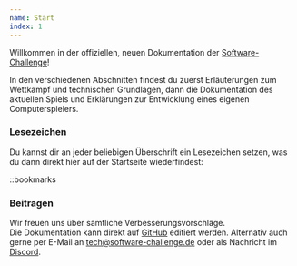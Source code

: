 ```yaml
---
name: Start
index: 1
---
```


Willkommen in der offiziellen, neuen Dokumentation der [Software-Challenge](https://software-challenge.de)!

In den verschiedenen Abschnitten findest du 
zuerst Erläuterungen zum Wettkampf und technischen Grundlagen,
dann die Dokumentation des aktuellen Spiels
und Erklärungen zur Entwicklung eines eigenen Computerspielers.

### Lesezeichen

Du kannst dir an jeder beliebigen Überschrift ein Lesezeichen setzen,
was du dann direkt hier auf der Startseite wiederfindest:

::bookmarks

### Beitragen

Wir freuen uns über sämtliche Verbesserungsvorschläge.  
Die Dokumentation kann direkt auf [GitHub](https://github.com/software-challenge/docs/blob/main/hyperbook/book) editiert werden.
Alternativ auch gerne per E-Mail an <tech@software-challenge.de> 
oder als Nachricht im [Discord](https://discord.gg/jhyF7EU).
